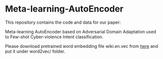# Meta-learning-AutoEncoder
This repository contains the code and data for our paper: <br/>

Meta-learning AutoEncoder based on Adversarial Domain Adaptation used to Few-shot Cyber-violence Intent classification. <br/>

Please download pretrained word embedding file wiki.en.vec from [here](https://dl.fbaipublicfiles.com/fasttext/vectors-wiki/wiki.en.vec) and put it under word2vec/ folder.
